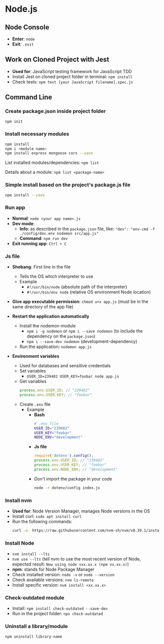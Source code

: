 # Node.js

## Node Console

- **Enter**: `node`
- **Exit**: `.exit`

## Work on Cloned Project with Jest

- **Used for**: JavaScript testing framework for JavaScript TDD
- Install Jest on cloned project folder in terminal: `npm install`
- Check tests: `npm test [your JavaScript filename].spec.js`

## Command Line

### Create package.json inside project folder

```bash
npm init
```

### Install necessary modules

```bash
npm install
npm i <module name>
npm install express mongoose cors --save
```

List installed modules/dependencies: `npm list`

Details about a module: `npm list <package-name>`


### Simple install based on the project's package.js file

```bash
npm install --save
```

### Run app

- **Normal**: `node <your app name>.js`
- **Dev mode**: 
  - **Info**: as described in the `package.json` file, like: `"dev": "env-cmd -f ./config/dev.env nodemon src/app.js"`
  - **Command**: `npm run dev`
- **Exit running app**: `Ctrl + C`

### Js file

- **Shebang**: First line in the file
  - Tells the OS which interpreter to use
  - Example
    - `#!/usr/bin/node` (absolute path of the interpreter)
    - `#!/usr/bin/env node` (relative OS environment Node location)

- **Give app executable permission**: `chmod u+x app.js` (must be in the same directory of the app file)

- **Restart the application automatically**
  - Install the nodemon module
    - `npm i -g nodemon` or `npm i --save nodemon` (to include the dependency on the `package.json`)
    - `npm i --save-dev nodemon` (development-dependency)
  - Run the application: `nodemon app.js`

- **Environment variables**
  - Used for databases and sensitive credentials
  - Set variables
    - `USER_ID=239482 USER_KEY=foobar node app.js`
  - Get variables
    ```javascript
    process.env.USER_ID; // "239482"
    process.env.USER_KEY; // "foobar"
    ```
  - Create `.env` file
    - Example
      - **Bash**
        ```bash
        # .env file
        USER_ID="239482"
        USER_KEY="foobar"
        NODE_ENV="development"
        ```
      - **Js file**
        ```javascript
        require('dotenv').config();
        process.env.USER_ID; // "239482"
        process.env.USER_KEY; // "foobar"
        process.env.NODE_ENV; // "development"
        ```
      - Don't import the package in your code
        ```bash
        node -r dotenv/config index.js
        ```

### Install nvm

- **Used for**: Node Version Manager, manages Node versions in the OS
- Install curl: `sudo apt install curl`
- Run the following commands:
  ```bash
  curl -o- https://raw.githubusercontent.com/nvm-sh/nvm/v0.39.1/install.sh | bash
  ```

### Install Node

- `nvm install --lts`
- `nvm use --lts` (tell nvm to use the most recent version of Node, expected result: `Now using node vxx.xx.x (npm vx.xx.x)`)
- **npm**: stands for Node Package Manager
- Check installed version: `node -v` or `node --version`
- Check available versions: `nvm ls-remote`
- Install specific version: `nvm install <xx.xx.x>`

### Check-outdated module

- Install: `npm install check-outdated --save-dev`
- Run in the project folder: `npx check-outdated`

### Uninstall a library/module

```bash
npm uninstall library-name
```